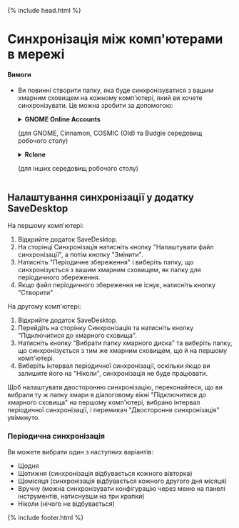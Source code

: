 {% include head.html %}

# Синхронізація між комп'ютерами в мережі
#### Вимоги
- Ви повинні створити папку, яка буде синхронізуватися з вашим хмарним сховищем на кожному комп'ютері, який ви хочете синхронізувати. Це можна зробити за допомогою:

  <details>
      <summary>
        <b>GNOME Online Accounts</b>
        <p>(для GNOME, Cinnamon, COSMIC (Old) та Budgie середовищ робочого столу)</p>
      </summary>

    - Відкрийте Налаштування GNOME
    - Перейдіть до розділу Онлайн-акаунти та виберіть свій сервіс хмарного диска

      ![OnlineAccounts.png](https://raw.githubusercontent.com/vikdevelop/SaveDesktop/webpage/wiki/synchronization/screenshots/OnlineAccounts_en.png) 
    
  </details>

  <details>
      <summary>
        <b>Rclone</b>
        <p>(для інших середовищ робочого столу)</p>
      </summary>

    - Встановіть Rclone
      ```
      sudo -v ; curl https://rclone.org/install.sh | sudo bash
      ```
      
    - Налаштуйте Rclone за допомогою цієї команди, яка створює папку для хмарного диска, налаштовує Rclone та монтує папку:
      ```
      mkdir -p ~/drive &amp;&amp; rclone config create drive your-cloud-drive-service &amp;&amp; nohup rclone mount drive: ~/drive --vfs-cache-mode writes &amp; echo "The drive has been mounted successfully"
      ```
      * Замість `your-cloud-drive-service` використовуйте назву вашого сервісу хмарного диска, наприклад, `drive` (для Google Drive), `onedrive`, `dropbox` тощо.

    - Дайте доступ до створеної папки у [Flatseal app](https://flathub.org/apps/com.github.tchx84.Flatseal).
  </details>
  
## Налаштування синхронізації у додатку SaveDesktop
На першому комп'ютері:
1. Відкрийте додаток SaveDesktop.
2. На сторінці Синхронізація натисніть кнопку "Налаштувати файл синхронізації", а потім кнопку "Змінити".
3. Натисніть "Періодичне збереження" і виберіть папку, що синхронізується з вашим хмарним сховищем, як папку для періодичного збереження.
4. Якщо файл періодичного збереження не існує, натисніть кнопку "Створити"

На другому комп'ютері:
1. Відкрийте додаток SaveDesktop.
2. Перейдіть на сторінку Синхронізація та натисніть кнопку "Підключитися до хмарного сховища".
3. Натисніть кнопку "Вибрати папку хмарного диска" та виберіть папку, що синхронізується з тим же хмарним сховищем, що й на першому комп'ютері.
4. Виберіть інтервал періодичної синхронізації, оскільки якщо ви залишите його на "Ніколи", синхронізація не буде працювати.

Щоб налаштувати двосторонню синхронізацію, переконайтеся, що ви вибрали ту ж папку хмари в діалоговому вікні "Підключитися до хмарного сховища" на першому комп'ютері, вибрано інтервал періодичної синхронізації, і перемикач "Двостороння синхронізація" увімкнуто.

### Періодична синхронізація
Ви можете вибрати один з наступних варіантів:
- Щодня
- Щотижня (синхронізація відбувається кожного вівторка)
- Щомісяця (синхронізація відбувається кожного другого дня місяця)
- Вручну (можна синхронізувати конфігурацію через меню на панелі інструментів, натиснувши на три крапки)
- Ніколи (нічого не відбувається)

{% include footer.html %}
